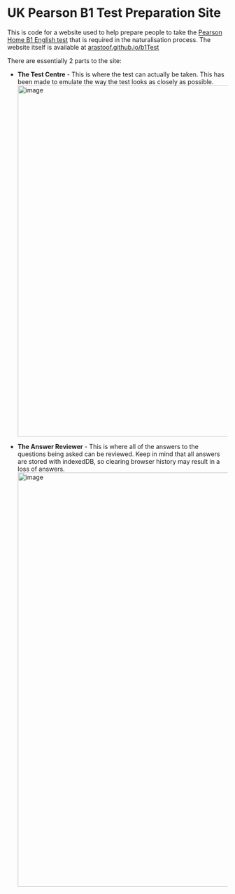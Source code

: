 # UK Pearson B1 Test Preparation Site
This is code for a website used to help prepare people to take the [Pearson Home B1 English test](https://www.pearsonpte.com/selt-tests/pte-home-b1) that is required in the naturalisation process. The website itself is available at [arastoof.github.io/b1Test](https://arastoof.github.io/b1Test)

There are essentially 2 parts to the site:
- **The Test Centre** - This is where the test can actually be taken. This has been made to emulate the way the test looks as closely as possible.
  <img width="1381" height="802" alt="image" src="https://github.com/user-attachments/assets/6770bf02-0a1f-487d-bedd-44a0d1f78c4b" />

- **The Answer Reviewer** - This is where all of the answers to the questions being asked can be reviewed. Keep in mind that all answers are stored with indexedDB, so clearing browser history may result in a loss of answers.
  <img width="1893" height="946" alt="image" src="https://github.com/user-attachments/assets/85305cde-9e68-4316-a408-f942019125a2" />

